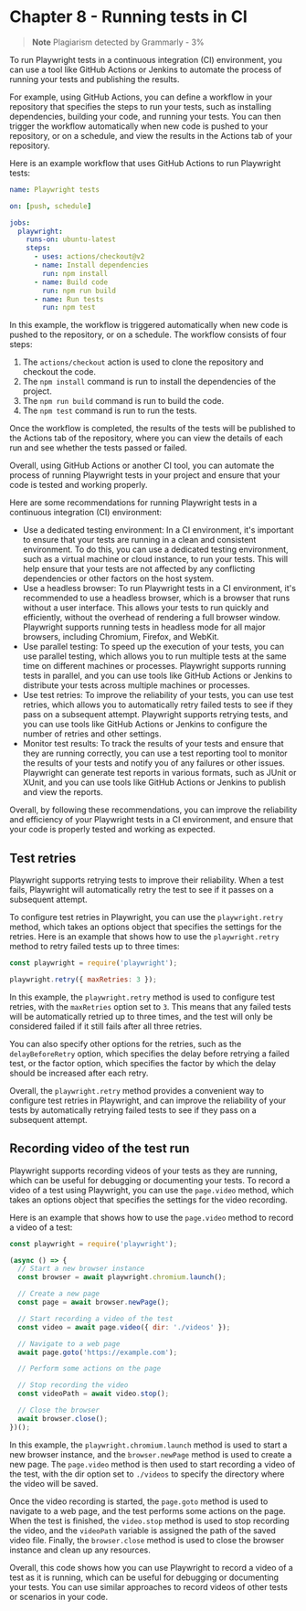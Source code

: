 # Chapter 8 - Running tests in CI

> **Note** 
> Plagiarism detected by Grammarly - 3%

To run Playwright tests in a continuous integration (CI) environment, you can use a tool like GitHub Actions or Jenkins to automate the process of running your tests and publishing the results.

For example, using GitHub Actions, you can define a workflow in your repository that specifies the steps to run your tests, such as installing dependencies, building your code, and running your tests. You can then trigger the workflow automatically when new code is pushed to your repository, or on a schedule, and view the results in the Actions tab of your repository.

Here is an example workflow that uses GitHub Actions to run Playwright tests:

```yaml
name: Playwright tests

on: [push, schedule]

jobs:
  playwright:
    runs-on: ubuntu-latest
    steps:
      - uses: actions/checkout@v2
      - name: Install dependencies
        run: npm install
      - name: Build code
        run: npm run build
      - name: Run tests
        run: npm test
```
In this example, the workflow is triggered automatically when new code is pushed to the repository, or on a schedule. The workflow consists of four steps:

1. The `actions/checkout` action is used to clone the repository and checkout the code.
2. The `npm install` command is run to install the dependencies of the project.
3. The `npm run build` command is run to build the code.
4. The `npm test` command is run to run the tests.

Once the workflow is completed, the results of the tests will be published to the Actions tab of the repository, where you can view the details of each run and see whether the tests passed or failed.

Overall, using GitHub Actions or another CI tool, you can automate the process of running Playwright tests in your project and ensure that your code is tested and working properly.


Here are some recommendations for running Playwright tests in a continuous integration (CI) environment:

- Use a dedicated testing environment: In a CI environment, it's important to ensure that your tests are running in a clean and consistent environment. To do this, you can use a dedicated testing environment, such as a virtual machine or cloud instance, to run your tests. This will help ensure that your tests are not affected by any conflicting dependencies or other factors on the host system.
- Use a headless browser: To run Playwright tests in a CI environment, it's recommended to use a headless browser, which is a browser that runs without a user interface. This allows your tests to run quickly and efficiently, without the overhead of rendering a full browser window. Playwright supports running tests in headless mode for all major browsers, including Chromium, Firefox, and WebKit.
- Use parallel testing: To speed up the execution of your tests, you can use parallel testing, which allows you to run multiple tests at the same time on different machines or processes. Playwright supports running tests in parallel, and you can use tools like GitHub Actions or Jenkins to distribute your tests across multiple machines or processes.
- Use test retries: To improve the reliability of your tests, you can use test retries, which allows you to automatically retry failed tests to see if they pass on a subsequent attempt. Playwright supports retrying tests, and you can use tools like GitHub Actions or Jenkins to configure the number of retries and other settings.
- Monitor test results: To track the results of your tests and ensure that they are running correctly, you can use a test reporting tool to monitor the results of your tests and notify you of any failures or other issues. Playwright can generate test reports in various formats, such as JUnit or XUnit, and you can use tools like GitHub Actions or Jenkins to publish and view the reports.

Overall, by following these recommendations, you can improve the reliability and efficiency of your Playwright tests in a CI environment, and ensure that your code is properly tested and working as expected.


## Test retries

Playwright supports retrying tests to improve their reliability. When a test fails, Playwright will automatically retry the test to see if it passes on a subsequent attempt.

To configure test retries in Playwright, you can use the `playwright.retry` method, which takes an options object that specifies the settings for the retries. Here is an example that shows how to use the `playwright.retry` method to retry failed tests up to three times:

```javascript
const playwright = require('playwright');

playwright.retry({ maxRetries: 3 });
```
In this example, the `playwright.retry` method is used to configure test retries, with the `maxRetries` option set to `3`. This means that any failed tests will be automatically retried up to three times, and the test will only be considered failed if it still fails after all three retries.

You can also specify other options for the retries, such as the `delayBeforeRetry` option, which specifies the delay before retrying a failed test, or the factor option, which specifies the factor by which the delay should be increased after each retry.

Overall, the `playwright.retry` method provides a convenient way to configure test retries in Playwright, and can improve the reliability of your tests by automatically retrying failed tests to see if they pass on a subsequent attempt.

## Recording video of the test run

Playwright supports recording videos of your tests as they are running, which can be useful for debugging or documenting your tests. To record a video of a test using Playwright, you can use the `page.video` method, which takes an options object that specifies the settings for the video recording.

Here is an example that shows how to use the `page.video` method to record a video of a test:

```javascript
const playwright = require('playwright');

(async () => {
  // Start a new browser instance
  const browser = await playwright.chromium.launch();

  // Create a new page
  const page = await browser.newPage();

  // Start recording a video of the test
  const video = await page.video({ dir: './videos' });

  // Navigate to a web page
  await page.goto('https://example.com');

  // Perform some actions on the page

  // Stop recording the video
  const videoPath = await video.stop();

  // Close the browser
  await browser.close();
})();
```

In this example, the `playwright.chromium.launch` method is used to start a new browser instance, and the `browser.newPage` method is used to create a new page. The `page.video` method is then used to start recording a video of the test, with the dir option set to `./videos` to specify the directory where the video will be saved.

Once the video recording is started, the `page.goto` method is used to navigate to a web page, and the test performs some actions on the page. When the test is finished, the `video.stop` method is used to stop recording the video, and the `videoPath` variable is assigned the path of the saved video file. Finally, the `browser.close` method is used to close the browser instance and clean up any resources.

Overall, this code shows how you can use Playwright to record a video of a test as it is running, which can be useful for debugging or documenting your tests. You can use similar approaches to record videos of other tests or scenarios in your code.
